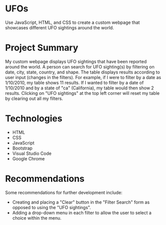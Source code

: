 # UFOs
Use JavaScript, HTML, and CSS to create a custom webpage that showcases different UFO sightings around the world.

# Project Summary
My custom webpage displays UFO sightings that have been reported around the world. A person can search for UFO sighting(s) by filtering on date, city, state, country, and shape. The table displays results according to user input (changes in the filters). For example, if I were to filter by a date as 1/10/2010, my table shows 11 results. If I wanted to filter by a date of 1/10/2010 and by a state of "ca" (California), my table would then show 2 results. Clicking on "UFO sightings" at the top left corner will reset my table by clearing out all my filters.

# Technologies 
* HTML
* CSS
* JavaScript
* Bootstrap
* Visual Studio Code
* Google Chrome

# Recommendations
Some recommendations for further development include:
* Creating and placing a "Clear" button in the "Filter Search" form as opposed to using the "UFO sightings".
* Adding a drop-down menu in each filter to allow the user to select a choice within the menu.
